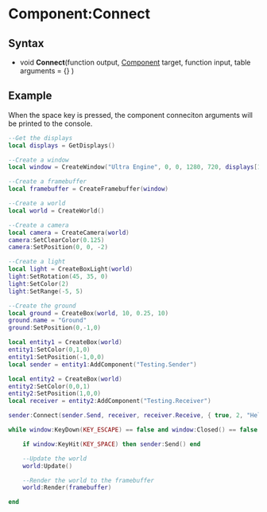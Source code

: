 # Component:Connect

## Syntax

- void **Connect**(function output, [Component](Component.md) target, function input, table arguments = {} )

## Example

When the space key is pressed, the component conneciton arguments will be printed to the console.

```lua
--Get the displays
local displays = GetDisplays()

--Create a window
local window = CreateWindow("Ultra Engine", 0, 0, 1280, 720, displays[1], WINDOW_CENTER | WINDOW_TITLEBAR)

--Create a framebuffer
local framebuffer = CreateFramebuffer(window)

--Create a world
local world = CreateWorld()

--Create a camera
local camera = CreateCamera(world)
camera:SetClearColor(0.125)
camera:SetPosition(0, 0, -2)

--Create a light
local light = CreateBoxLight(world)
light:SetRotation(45, 35, 0)
light:SetColor(2)
light:SetRange(-5, 5)

--Create the ground
local ground = CreateBox(world, 10, 0.25, 10)
ground.name = "Ground"
ground:SetPosition(0,-1,0)

local entity1 = CreateBox(world)
entity1:SetColor(0,1,0)
entity1:SetPosition(-1,0,0)
local sender = entity1:AddComponent("Testing.Sender")

local entity2 = CreateBox(world)
entity2:SetColor(0,0,1)
entity2:SetPosition(1,0,0)
local receiver = entity2:AddComponent("Testing.Receiver")

sender:Connect(sender.Send, receiver, receiver.Receive, { true, 2, "Hello!" })

while window:KeyDown(KEY_ESCAPE) == false and window:Closed() == false do

	if window:KeyHit(KEY_SPACE) then sender:Send() end

	--Update the world
	world:Update()

	--Render the world to the framebuffer
	world:Render(framebuffer)

end
```
